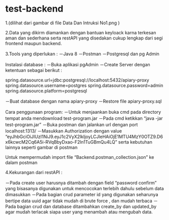 # test-backend

1.(dilihat dari gambar di file Data Dan Intruksi No1.png )

2.Data yang dikirm diamankan dengan bantuan keyloack karna terkesan aman dan sederhana serta restAPI yang disedakan cukup lengkap dari segi frontend maupun backend.

3.Tools yang diperlukan :
－Java 8
－Postman
－Postgresql dan pg Admin

Instalasi database :
－Buka aplikasi pgAdmin
－Create Server dengan ketentuan sebagai berikut :

spring.datasource.url=jdbc:postgresql://localhost:5432/apiary-proxy
spring.datasource.username=postgres 
spring.datasource.password=admin
spring.datasource.platform=postgresql

－Buat database dengan nama apiary-proxy
－Restore file apiary-proxy.sql



Cara penggunaan program:
－Untuk menjaankan buka cmd pada directory tempat anda mendownload test-program.jar
－Pada cmd ketikkan “java -jar test-program.jar”
－Buka postman dan jalankan url dengan port localhost:1313/
－Masukkan Authorization dengan value “eyJhbGciOiJIUzI1NiJ9.eyJ1c2VyX2lkIjoyLCJleHAiOjE1MTU4MzY0OTZ9.D6x6kcwcM2Cq6A5i-RVqBbyDxao-F2ln1TuGBmQu4LQ” serta kebutuhan lainnya seperti gambar di postman

Untuk mempermudah import file “Backend.postman_collection.json” ke dalam postman

4.Kekurangan dari restAPI :

－Pada create user harusnya ditambah dengan field “password confirm” yang bisasanya digunakan untuk mencocokan terlebih dahulu sebelum data dimasukkan
－Pada bagian crud parameter id yang digunakan seharunya bertipe data uuid agar tidak mudah di brute force , dan mudah terbaca
－Pada bagian crud dan database ditambahkan create_by dan updated_by agar mudah terlacak siapa user yang menambah atau mengubah data.
